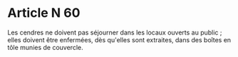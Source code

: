 # Article N 60

Les cendres ne doivent pas séjourner dans les locaux ouverts au public ; elles doivent être enfermées, dès qu'elles sont extraites, dans des boîtes en tôle munies de couvercle.
